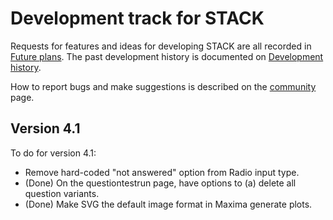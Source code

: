 # Development track for STACK

Requests for features and ideas for developing STACK are all recorded in [Future plans](Future_plans.md). The
past development history is documented on [Development history](Development_history.md).

How to report bugs and make suggestions is described on the [community](../About/Community.md) page.

## Version 4.1

To do for version 4.1:

* Remove hard-coded "not answered" option from Radio input type.
* (Done) On the questiontestrun page, have options to (a) delete all question variants.
* (Done) Make SVG the default image format in Maxima generate plots.
